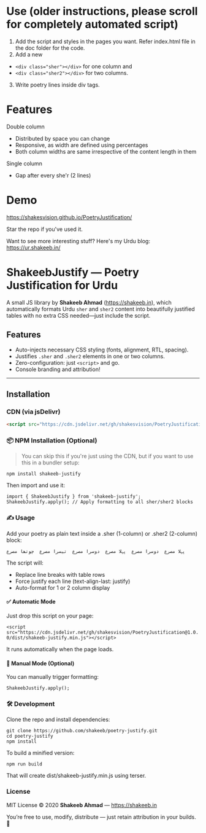 # Use (older instructions, please scroll for completely automated script)

1. Add the script and styles in the pages you want. Refer index.html file in the doc folder for the code.
2. Add a new

- `<div class="sher"></div>` for one column and
- `<div class="sher2"></div>` for two columns.

3. Write poetry lines inside div tags.

# Features

Double column

- Distributed by space you can change
- Responsive, as width are defined using percentages
- Both column widths are same irrespective of the content length in them

Single column

- Gap after every she'r (2 lines)

# Demo

https://shakesvision.github.io/PoetryJustification/

Star the repo if you've used it.

Want to see more interesting stuff? Here's my Urdu blog: https://ur.shakeeb.in/

# ShakeebJustify — Poetry Justification for Urdu

A small JS library by **Shakeeb Ahmad** (https://shakeeb.in), which automatically formats Urdu `sher` and `sher2` content into beautifully justified tables with no extra CSS needed—just include the script.

## Features

- Auto-injects necessary CSS styling (fonts, alignment, RTL, spacing).
- Justifies `.sher` and `.sher2` elements in one or two columns.
- Zero-configuration: just `<script>` and go.
- Console branding and attribution!

---

## Installation

### CDN (via jsDelivr)

```html
<script src="https://cdn.jsdelivr.net/gh/shakesvision/PoetryJustification@1.0.0/dist/shakeeb-justify.min.js"></script>
```

### 📦 NPM Installation (Optional)

> You can skip this if you're just using the CDN, but if you want to use this in a bundler setup:

`npm install shakeeb-justify`

Then import and use it:

`import { ShakeebJustify } from 'shakeeb-justify';  ShakeebJustify.apply(); // Apply formatting to all sher/sher2 blocks`

### ✍️ Usage

Add your poetry as plain text inside a .sher (1-column) or .sher2 (2-column) block:

`پہلا مصرع  دوسرا مصرع  پہلا مصرع  دوسرا مصرع  تیسرا مصرع  چوتھا مصرع`

The script will:

- Replace line breaks with table rows
- Force justify each line (text-align-last: justify)
- Auto-format for 1 or 2 column display

#### ✅ Automatic Mode

Just drop this script on your page:

`<script src="https://cdn.jsdelivr.net/gh/shakesvision/PoetryJustification@1.0.0/dist/shakeeb-justify.min.js"></script>`

It runs automatically when the page loads.

#### 🧠 Manual Mode (Optional)

You can manually trigger formatting:

`ShakeebJustify.apply();`

### 🛠️ Development

Clone the repo and install dependencies:

```
git clone https://github.com/shakeeb/poetry-justify.git
cd poetry-justify
npm install
```

To build a minified version:

`npm run build`

That will create dist/shakeeb-justify.min.js using terser.

### License

MIT License © 2020 **Shakeeb Ahmad** — https://shakeeb.in

You’re free to use, modify, distribute — just retain attribution in your builds. 🙏
